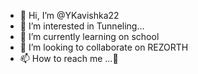 - 👋 Hi, I’m @YKavishka22
- 👀 I’m interested in Tunneling...
- 🌱 I’m currently learning on school
- 💞️ I’m looking to collaborate on REZORTH
- 📫 How to reach me ...😬

<!---
YKavishka22/YKavishka22 is a ✨ special ✨ repository because its `README.md` (this file) appears on your GitHub profile.
You can click the Preview link to take a look at your changes.
--->

